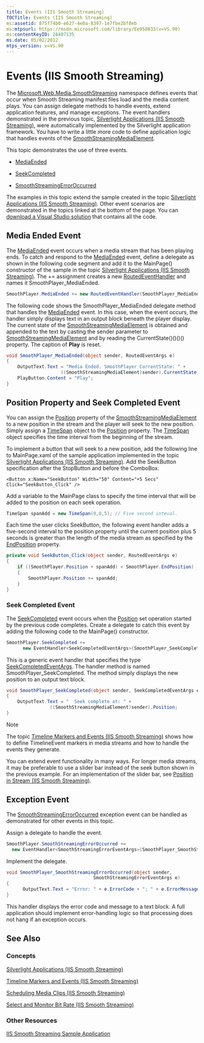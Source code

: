 ```yaml
---
title: Events (IIS Smooth Streaming)
TOCTitle: Events (IIS Smooth Streaming)
ms:assetid: 875f74b0-e627-4e0a-8397-1e7fbe2bf8eb
ms:mtpsurl: https://msdn.microsoft.com/library/Ee958033(v=VS.90)
ms:contentKeyID: 28407135
ms.date: 05/02/2012
mtps_version: v=VS.90
---
```


# Events (IIS Smooth Streaming)

The [Microsoft.Web.Media.SmoothStreaming](microsoft-web-media-smoothstreaming-namespace_1.md) namespace defines events that occur when Smooth Streaming manifest files load and the media content plays. You can assign delegate methods to handle events, extend application features, and manage exceptions. The event handlers demonstrated in the previous topic, [Silverlight Applications (IIS Smooth Streaming)](silverlight-applications.md), were automatically implemented by the Silverlight application framework. You have to write a little more code to define application logic that handles events of the [SmoothStreamingMediaElement](smoothstreamingmediaelement-class-microsoft-web-media-smoothstreaming_1.md).

This topic demonstrates the use of three events.

  - [MediaEnded](smoothstreamingmediaelement-mediaended-event-microsoft-web-media-smoothstreaming_1.md)

  - [SeekCompleted](smoothstreamingmediaelement-seekcompleted-event-microsoft-web-media-smoothstreaming_1.md)

  - [SmoothStreamingErrorOccurred](smoothstreamingmediaelement-smoothstreamingerroroccurred-event-microsoft-web-media-smoothstreaming_1.md)

The examples in this topic extend the sample created in the topic [Silverlight Applications (IIS Smooth Streaming)](silverlight-applications.md). Other event scenarios are demonstrated in the topics linked at the bottom of the page. You can [download a Visual Studio solution](https://go.microsoft.com/fwlink/?linkid=182167) that contains all the code.

## Media Ended Event

The [MediaEnded](smoothstreamingmediaelement-mediaended-event-microsoft-web-media-smoothstreaming_1.md) event occurs when a media stream that has been playing ends. To catch and respond to the [MediaEnded](smoothstreamingmediaelement-mediaended-event-microsoft-web-media-smoothstreaming_1.md) event, define a delegate as shown in the following code segment and add it to the MainPage() constructor of the sample in the topic [Silverlight Applications (IIS Smooth Streaming)](silverlight-applications.md). The += assignment creates a new [RoutedEventHandler](https://msdn.microsoft.com/library/system.windows.routedeventhandler.aspx) and names it SmoothPlayer\_MediaEnded.

```csharp
SmoothPlayer.MediaEnded += new RoutedEventHandler(SmoothPlayer_MediaEnded);
```

The following code shows the SmoothPlayer\_MediaEnded delegate method that handles the [MediaEnded](smoothstreamingmediaelement-mediaended-event-microsoft-web-media-smoothstreaming_1.md) event. In this case, when the event occurs, the handler simply displays text in an output block beneath the player display. The current state of the [SmoothStreamingMediaElement](smoothstreamingmediaelement-class-microsoft-web-media-smoothstreaming_1.md) is obtained and appended to the text by casting the sender parameter to [SmoothStreamingMediaElement](smoothstreamingmediaelement-class-microsoft-web-media-smoothstreaming_1.md) and by reading the CurrentState()()()() property. The caption of **Play** is reset.

```csharp
void SmoothPlayer_MediaEnded(object sender, RoutedEventArgs e)
{
    OutputText.Text = "Media Ended. SmoothPlayer CurrentState: " +
                    ((SmoothStreamingMediaElement)sender).CurrentState;
    PlayButton.Content = "Play";
}
```

## Position Property and Seek Completed Event

You can assign the [Position](smoothstreamingmediaelement-position-property-microsoft-web-media-smoothstreaming_1.md) property of the [SmoothStreamingMediaElement](smoothstreamingmediaelement-class-microsoft-web-media-smoothstreaming_1.md) to a new position in the stream and the player will seek to the new position. Simply assign a [TimeSpan](https://msdn.microsoft.com/library/269ew577) object to the [Position](smoothstreamingmediaelement-position-property-microsoft-web-media-smoothstreaming_1.md) property. The [TimeSpan](https://msdn.microsoft.com/library/269ew577) object specifies the time interval from the beginning of the stream.

To implement a button that will seek to a new position, add the following line to MainPage.xaml of the sample application implemented in the topic [Silverlight Applications (IIS Smooth Streaming)](silverlight-applications.md). Add the SeekButton specification after the StopButton and before the ComboBox.

```xaml
<Button x:Name="SeekButton" Width="50" Content="+5 Secs" Click="SeekButton_Click" />
```

Add a variable to the MainPage class to specify the time interval that will be added to the position on each seek operation.

```csharp
TimeSpan spanAdd = new TimeSpan(0,0,5); // Five second inteval.
```

Each time the user clicks SeekButton, the following event handler adds a five-second interval to the position property until the current position plus 5 seconds is greater than the length of the media stream as specified by the [EndPosition](smoothstreamingmediaelement-endposition-property-microsoft-web-media-smoothstreaming_1.md) property.

```csharp
private void SeekButton_Click(object sender, RoutedEventArgs e)
{
    if ((SmoothPlayer.Position + spanAdd) < SmoothPlayer.EndPosition)
    {
        SmoothPlayer.Position += spanAdd;
    }
}
```

### Seek Completed Event

The [SeekCompleted](smoothstreamingmediaelement-seekcompleted-event-microsoft-web-media-smoothstreaming_1.md) event occurs when the [Position](smoothstreamingmediaelement-position-property-microsoft-web-media-smoothstreaming_1.md) set operation started by the previous code completes. Create a delegate to catch this event by adding the following code to the MainPage() constructor.

```csharp
SmoothPlayer.SeekCompleted +=
      new EventHandler<SeekCompletedEventArgs>(SmoothPlayer_SeekCompleted);
```

This is a generic event handler that specifies the type [SeekCompletedEventArgs](seekcompletedeventargs-class-microsoft-web-media-smoothstreaming_1.md). The handler method is named SmoothPlayer\_SeekCompleted. The method simply displays the new position to an output text block.

```csharp
void SmoothPlayer_SeekCompleted(object sender, SeekCompletedEventArgs e)
{
    OutputText.Text = "  Seek complete at: " +
                ((SmoothStreamingMediaElement)sender).Position;
}
```

> [!NOTE]  
> The topic [Timeline Markers and Events (IIS Smooth Streaming)](timeline-markers-and-events.md) shows how to define TimelineEvent markers in media streams and how to handle the events they generate.

You can extend event functionality in many ways. For longer media streams, it may be preferable to use a slider bar instead of the seek button shown in the previous example. For an implementation of the slider bar, see [Position in Stream (IIS Smooth Streaming)](position-in-stream.md).

## Exception Event

The [SmoothStreamingErrorOccurred](smoothstreamingmediaelement-smoothstreamingerroroccurred-event-microsoft-web-media-smoothstreaming_1.md) exception event can be handled as demonstrated for other events in this topic.

Assign a delegate to handle the event.

```csharp
SmoothPlayer.SmoothStreamingErrorOccurred +=
  new EventHandler<SmoothStreamingErrorEventArgs>(SmoothPlayer_SmoothStreamingErrorOccurred);
```

Implement the delegate.

```csharp
void SmoothPlayer_SmoothStreamingErrorOccurred(object sender,
                                SmoothStreamingErrorEventArgs e)
{
      OutputText.Text = "Error: " + e.ErrorCode + "; " + e.ErrorMessage;
}
```

This handler displays the error code and message to a text block. A full application should implement error-handling logic so that processing does not hang if an exception occurs.

## See Also

### Concepts

[Silverlight Applications (IIS Smooth Streaming)](silverlight-applications.md)

[Timeline Markers and Events (IIS Smooth Streaming)](timeline-markers-and-events.md)

[Scheduling Media Clips (IIS Smooth Streaming)](scheduling-media-clips.md)

[Select and Monitor Bit Rate (IIS Smooth Streaming)](select-and-monitor-bitrate.md)

### Other Resources

[IIS Smooth Streaming Sample Application](https://go.microsoft.com/fwlink/?linkid=182167)
